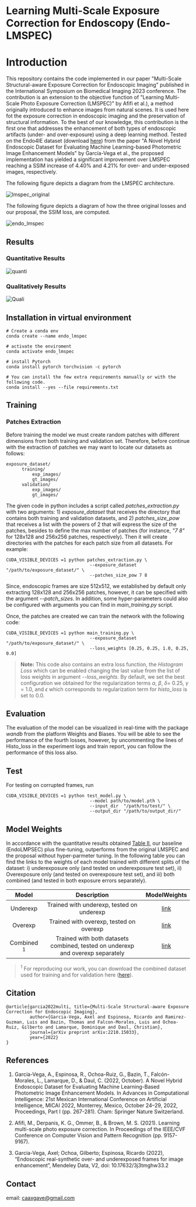 # Learning Multi-Scale Exposure Correction for Endoscopy (Endo-LMSPEC)

# Introduction 

This repository contains the code implemented in our paper "Multi-Scale Structural-aware Exposure Correction
for Endoscopic Imaging" published in the International Symposium on Biomedical Imaging 2023 conference. The 
contribution is an extension to the objective function of "Learning Multi-Scale Photo Exposure Correction (LMSPEC)"
by Afifi et al.), a method originally introduced to enhance images from natural scenes. It is used here fot the 
exposure correction in endoscopic imaging and the preservation of structural information. To the best of our
knowledge, this contribution is the first one that addresses the enhancement of both types of endoscopic artifacts 
(under- and over-exposure) using a deep learning method. Tested on the Endo4IE dataset (download 
[here](https://data.mendeley.com/datasets/3j3tmghw33)) from the paper "A Novel Hybrid Endoscopic Dataset for
Evaluating Machine Learning-based Photometric Image Enhancement Models" by García-Vega et al., the proposed 
implementation has yielded a significant improvement over LMSPEC reaching a SSIM increase of 4.40% and 4.21% for 
over- and under-exposed images, respectively. 

The following figure depicts a diagram from the LMSPEC architecture.

![lmspec_original](lmspec_original.png)

The following figure depicts a diagram of how the three original losses and our proposal, the SSIM loss, are 
computed.

![endo_lmspec](diagram_loss2.png)

## Results

### Quantitative Results

![quanti](table2.png)

### Qualitatively Results

![Quali](visual_results2.png)

## Installation in virtual environment

~~~
# Create a conda env
conda create --name endo_lmspec

# activate the enviroment
conda activate endo_lmspec

# install Pytorch
conda install pytorch torchvision -c pytorch

# You can install the few extra requirements manually or with the following code.
conda install --yes --file requirements.txt
~~~

## Training

### Patches Extraction

Before training the model we must create random patches with different dimensions from both training and validation set.
Therefore, before continue with the extraction of patches we may want to locate our datasets as follows:

~~~
exposure_dataset/
      training/
          exp_images/
          gt_images/
      validation/
          exp_images/
          gt_images/
~~~

The given code in python includes a script called *patches_extraction.py* with two arguments: 1) *exposure_dataset* that
receives the directory that contains both training and validation datasets, and 2) *patches_size_pow* that receives a 
list with the powers of 2 that will express the size of the patches, besides to define the max number of patches (for 
instance, *"7 8"* for 128x128 and 256x256 patches, respectively). Then it will create directories with the patches for 
each patch size from all datasets. For example:

~~~
CUDA_VISIBLE_DEVICES =1 python patches_extraction.py \
                                --exposure_dataset  "/path/to/exposure_dataset/" \
                                --patches_size_pow 7 8
~~~

Since, endoscopic frames are size 512x512, we established by default only extracting 128x128 and 256x256 patches,
however, it can be specified with the argument *--patch_sizes*. In addition, some hyper-parameters could also be
configured with arguments you can find in *main_training.py* script.

Once, the patches are created we can train the network with the following code:

~~~
CUDA_VISIBLE_DEVICES =1 python main_training.py \
                                --exposure_dataset  "/path/to/exposure_dataset/" \
                                --loss_weights [0.25, 0.25, 1.0, 0.25, 0.0]
~~~

>**Note:** This code also contains an extra loss function, the *Histogram Loss* which can be enabled changing the 
last value from the list of loss weights in argument *--loss_weights*. By default, we set the best configuration 
we obtained for the regularization terms $\alpha$, $\beta$, $\delta$= 0.25, $\gamma$ = 1.0, and $\epsilon$ which
corresponds to regularization term for *histo_loss* is set to 0.0.

## Evaluation

The evaluation of the model can be visualized in real-time with the package *wandb* from the platform Weights and 
Biases. You will be able to see the performance of the fourth losses, however, by uncommenting the lines of 
Histo_loss in the experiment logs and train report, you can follow the performance of this loss also.

## Test

For testing on corrupted frames, run 

~~~
CUDA_VISIBLE_DEVICES =1 python test_model.py \
                                --model path/to/model.pth \
                                --input_dir  "/path/to/test/" \
                                --output_dir "/path/to/output_dir/" 
~~~

## Model Weights

In accordance with the quantitative results obtained [Table II](#quantitative-results), our baseline (EndoLMPSEC) plus 
fine-tuning, outperforms from the original LMSPEC and the proposal without hyper-parmeter tuning. In the following table
you can find the links to the weights of each model trained with different splits of the dataset: i) underexposure only
(and tested on underexposure test set), ii) Overexposure only (and tested on overexposure test set), and iii) both 
combined (and tested in both exposure errors separately). 

|      Model      |                                  Description                                   | ModelWeights |
|:---------------:|:------------------------------------------------------------------------------:|:------------:|
|    Underexp     |                   Trained with underexp, tested on underexp                    |   [link](https://drive.google.com/file/d/1GS65paskKKghUlRVyIzRupEWX9NZy0QE/view?usp=share_link)   |
|     Overexp     |                    Trained with overexp, tested on overexp                     |   [link](https://drive.google.com/file/d/1O33a7IkP5baaFvI-mj3L_xEDMMdbU30V/view?usp=share_link)   |
| Combined $^{1}$ | Trained with both datasets combined, tested on underexp and overexp separately |   [link](https://drive.google.com/file/d/1Rx-SAQBmNw1ACHyxUKnzYiIzTwfm5ah0/view?usp=share_link)   |

>$^{1}$ For reproducing our work, you can download the combined dataset used for training and for validation
> here ([here](https://drive.google.com/drive/folders/1ULuLG4YQwUKlr-BJnWOPyM5BK35AEF2v?usp=share_link)).

## Citation

~~~
@article{garcia2022multi, title={Multi-Scale Structural-aware Exposure Correction for Endoscopic Imaging},
         author={Garcia-Vega, Axel and Espinosa, Ricardo and Ramirez-Guzman, Luis and Bazin, Thomas and Falcon-Morales, Luis and Ochoa-Ruiz, Gilberto and Lamarque, Dominique and Daul, Christian},
         journal={arXiv preprint arXiv:2210.15033},
         year={2022}
}
~~~

## References

1. García-Vega, A., Espinosa, R., Ochoa-Ruiz, G., Bazin, T., Falcón-Morales, L., Lamarque, D., & Daul, C. (2022, 
October). A Novel Hybrid Endoscopic Dataset for Evaluating Machine Learning-Based Photometric Image Enhancement Models. 
In Advances in Computational Intelligence: 21st Mexican International Conference on Artificial Intelligence, 
MICAI 2022, Monterrey, Mexico, October 24–29, 2022, Proceedings, Part I (pp. 267-281). Cham: Springer Nature Switzerland.

2. Afifi, M., Derpanis, K. G., Ommer, B., & Brown, M. S. (2021). Learning multi-scale photo exposure correction. 
In Proceedings of the IEEE/CVF Conference on Computer Vision and Pattern Recognition (pp. 9157-9167).

3. Garcia-Vega, Axel; Ochoa, Gilberto; Espinosa, Ricardo (2022), “Endoscopic real-synthetic over- and underexposed 
frames for image enhancement”, Mendeley Data, V2, doi: 10.17632/3j3tmghw33.2

## Contact

email: [caaxgave@gmail.com](caaxgave@gmail.com)